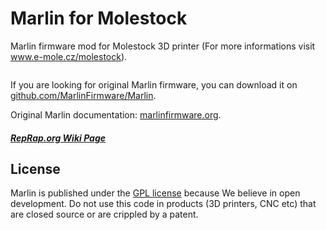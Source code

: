 # Marlin for Molestock

Marlin firmware mod for Molestock 3D printer (For more informations visit www.e-mole.cz/molestock).

<img src="http://www.e-mole.cz/sites/default/files/pictures/e-mole-molestock-3d_printer.jpg" alt="">

If you are looking for original Marlin firmware, you can download it on [github.com/MarlinFirmware/Marlin](https://github.com/MarlinFirmware/Marlin).

Original Marlin documentation: [marlinfirmware.org](http://www.marlinfirmware.org).

##### [RepRap.org Wiki Page](http://reprap.org/wiki/Marlin)

## License

Marlin is published under the [GPL license](/Documentation/COPYING.md) because We believe in open development.
Do not use this code in products (3D printers, CNC etc) that are closed source or are crippled by a patent.
